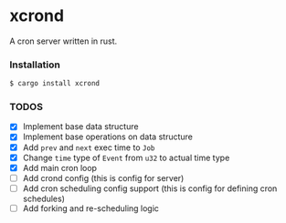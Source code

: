 xcrond
=======

A cron server written in rust.


### Installation
```sh
$ cargo install xcrond
```

### TODOS
- [x] Implement base data structure
- [x] Implement base operations on data structure
- [x] Add `prev` and `next` exec time to `Job`
- [x] Change `time` type of `Event` from `u32` to actual time type
- [x] Add main cron loop
- [ ] Add crond config (this is config for server)
- [ ] Add cron scheduling config support (this is config for defining cron schedules)
- [ ] Add forking and re-scheduling logic
